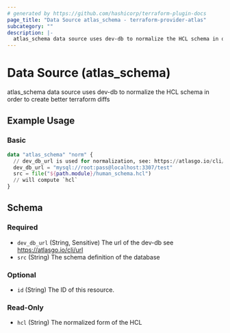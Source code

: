 ```yaml
---
# generated by https://github.com/hashicorp/terraform-plugin-docs
page_title: "Data Source atlas_schema - terraform-provider-atlas"
subcategory: ""
description: |-
  atlas_schema data source uses dev-db to normalize the HCL schema in order to create better terraform diffs
---
```

<!-- Bug: Type and Name are switched -->
# Data Source (atlas_schema)

atlas_schema data source uses dev-db to normalize the HCL schema in order to create better terraform diffs

## Example Usage

### Basic

```terraform
data "atlas_schema" "norm" {
  // dev_db_url is used for normalization, see: https://atlasgo.io/cli/dev-database.
  dev_db_url = "mysql://root:pass@localhost:3307/test"
  src = file("${path.module}/human_schema.hcl")
  // will compute `hcl`
}
```

<!-- schema generated by tfplugindocs -->
## Schema

### Required

- `dev_db_url` (String, Sensitive) The url of the dev-db see https://atlasgo.io/cli/url
- `src` (String) The schema definition of the database

### Optional

- `id` (String) The ID of this resource.

### Read-Only

- `hcl` (String) The normalized form of the HCL
